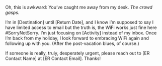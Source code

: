 Oh, this is awkward: You’ve caught me away from my desk. _The crowd gasps_.

I’m in [Destination] until [Return Date], and I know I’m supposed to say I have limited access to email but the truth is, the WiFi works just fine here #SorryNotSorry. I’m just focusing on [Activity] instead of my inbox. Once I’m back from my holiday, I look forward to embracing WiFi again and following up with you. (After the post-vacation blues, of course.)

If someone is really, truly, desperately urgent, please reach out to [ER Contact Name] at [ER Contact Email]. Thanks!
